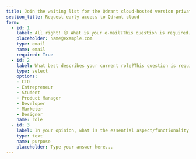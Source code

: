```yaml
---
title: Join the waiting list for the Qdrant cloud-hosted version private beta.
section_title: Request early access to Qdrant cloud 
form:
  - id: 1
    label: All right! 😊 What is your e-mail?This question is required.
    placeholder: name@example.com
    type: email
    name: email
    required: True
  - id: 2
    label: What best describes your current role?This question is required.
    type: select
    options:
    - CTO
    - Entrepreneur
    - Student
    - Product Manager
    - Developer
    - Marketer
    - Designer
    name: role
  - id: 3
    label: In your opinion, what is the essential aspect/functionality of a cloud-hosted API?
    type: text
    name: purpose
    placeholder: Type your answer here...
---
```

